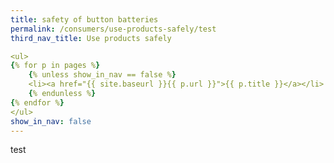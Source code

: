 ```yaml
---
title: safety of button batteries
permalink: /consumers/use-products-safely/test
third_nav_title: Use products safely

<ul>
{% for p in pages %}
    {% unless show_in_nav == false %}
    <li><a href="{{ site.baseurl }}{{ p.url }}">{{ p.title }}</a></li>
    {% endunless %}
{% endfor %}
</ul>
show_in_nav: false
---
```

test
